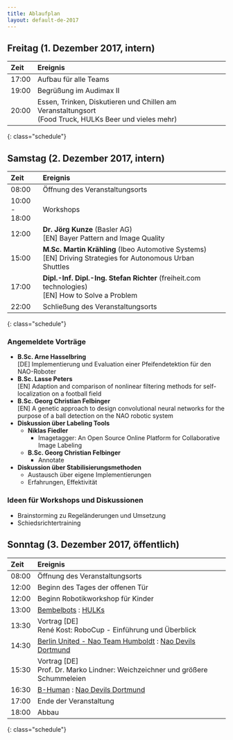 ```yaml
---
title: Ablaufplan
layout: default-de-2017
---
```


## Freitag (1. Dezember 2017, intern)

| Zeit   | Ereignis                                |
|:-------|:----------------------------------------|
| 17:00  | Aufbau für alle Teams                   |
| 19:00  | Begrüßung im Audimax II                 |
| 20:00  | Essen, Trinken, Diskutieren und Chillen am Veranstaltungsort<br>(Food Truck, HULKs Beer und vieles mehr) |
{: class="schedule"}

## Samstag (2. Dezember 2017, intern)

| Zeit             | Ereignis                          |
|:-----------------|:----------------------------------|
| 08:00            | Öffnung des Veranstaltungsorts    |
| 10:00 -<br>18:00 | Workshops                         |
| 12:00            | **Dr. Jörg Kunze** (Basler AG) <br>[EN] Bayer Pattern and Image Quality |
| 15:00            | **M.Sc. Martin Krähling** (Ibeo Automotive Systems) <br>[EN] Driving Strategies for Autonomous Urban Shuttles |
| 17:00            | **Dipl.-Inf. Dipl.-Ing. Stefan Richter** (freiheit.com technologies) <br>[EN] How to Solve a Problem |
| 22:00            | Schließung des Veranstaltungsorts |
{: class="schedule"}

### Angemeldete Vorträge

* **B.Sc. Arne Hasselbring**  
[DE] Implementierung und Evaluation einer Pfeifendetektion für den NAO-Roboter
* **B.Sc. Lasse Peters**  
[EN] Adaption and comparison of nonlinear filtering methods for self-localization on a football field
* **B.Sc. Georg Christian Felbinger**  
[EN] A genetic approach to design convolutional neural networks for the purpose of a ball detection on the NAO robotic system
* **Diskussion über Labeling Tools**
    * **Niklas Fiedler** 
        * Imagetagger: An Open Source Online Platform for Collaborative Image
          Labeling
    * **B.Sc. Georg Christian Felbinger**
        * Annotate
* **Diskussion über Stabilisierungsmethoden**
    * Austausch über eigene Implementierungen
    * Erfahrungen, Effektivität

### Ideen für Workshops und Diskussionen  

* Brainstorming zu Regeländerungen und Umsetzung
* Schiedsrichtertraining

## Sonntag (3. Dezember 2017, öffentlich)

| Zeit  | Ereignis                                                                                                                                                    |
| :-    | :-                                                                                                                                                          |
| 08:00 | Öffnung des Veranstaltungsorts                                                                                                                              |
| 12:00 | Beginn des Tages der offenen Tür                                                                                                                            |
| 12:00 | Beginn Robotikworkshop für Kinder                                                                                                                           |
| 13:00 | [Bembelbots](https://www.jrl.cs.uni-frankfurt.de/web/robocup) : [HULKs](http://hulks.de)                                                                    |
| 13:30 | Vortrag [DE]<br>René Kost: RoboCup - Einführung und Überblick                                                                                               |
| 14:30 | [Berlin United - Nao Team Humboldt](http://naoth.de) : [Nao Devils Dortmund](http://www.irf.tu-dortmund.de/cms/de/IT/Forschung/Robotics/RoboCup/index.html) |
| 15:30 | Vortrag [DE]<br>Prof. Dr. Marko Lindner: Weichzeichner und größere Schummeleien                                                                             |
| 16:30 | [B-Human](https://www.b-human.de) : [Nao Devils Dortmund](http://www.irf.tu-dortmund.de/cms/de/IT/Forschung/Robotics/RoboCup/index.html)                    |
| 17:00 | Ende der Veranstaltung                                                                                                                                      |
| 18:00 | Abbau                                                                                                                                                       |
{: class="schedule"}
